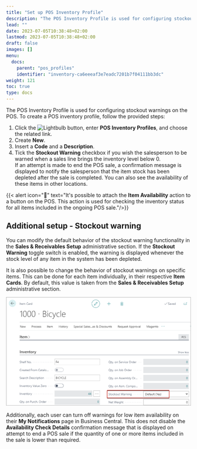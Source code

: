 ```yaml
---
title: "Set up POS Inventory Profile"
description: "The POS Inventory Profile is used for configuring stockout warnings on the POS."
lead: ""
date: 2023-07-05T10:38:48+02:00
lastmod: 2023-07-05T10:38:48+02:00
draft: false
images: []
menu:
  docs:
    parent: "pos_profiles"
    identifier: "inventory-ca6eeeaf3e7eadc7201b7f04111bb3dc"
weight: 121
toc: true
type: docs
---
```


The POS Inventory Profile is used for configuring stockout warnings on the POS. To create a POS inventory profile, follow the provided steps:

1. Click the ![Lightbulb](Lightbulb_icon.PNG) button, enter **POS Inventory Profiles**, and choose the related link.
2. Create **New**.
3. Insert a **Code** and a **Description**. 
4. Tick the **Stockout Warning** checkbox if you wish the salesperson to be warned when a sales line brings the inventory level below 0.     
    If an attempt is made to end the POS sale, a confirmation message is displayed to notify the salesperson that the item stock has been depleted after the sale is completed. You can also see the availability of these items in other locations. 

{{< alert icon="📝" text="It's possible to attach the <b>Item Availability</b> action to a button on the POS. This action is used for checking the inventory status for all items included in the ongoing POS sale."/>}}

## Additional setup - Stockout warning

You can modify the default behavior of the stockout warning functionality in the **Sales & Receivables Setup** administrative section. If the **Stockout Warning** toggle switch is enabled, the warning is displayed whenever the stock level of any item in the system has been depleted.

It is also possible to change the behavior of stockout warnings on specific items. This can be done for each item individually, in their respective **Item Cards**. By default, this value is taken from the **Sales & Receivables Setup** administrative section.

![stockout_warning](Images/stockout_warning.PNG)

Additionally, each user can turn off warnings for low item availability on their **My Notifications** page in Business Central. This does not disable the **Availability Check Details** confirmation message that is displayed on attempt to end a POS sale if the quantity of one or more items included in the sale is lower than required.